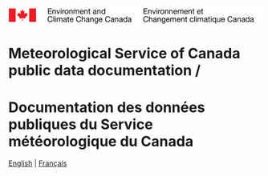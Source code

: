 ![ECCC logo](img_eccc-logo.png)

# Meteorological Service of Canada public data documentation /
# Documentation des données publiques du Service météorologique du Canada

[English](readme_en.md) | [Français](readme_fr.md)